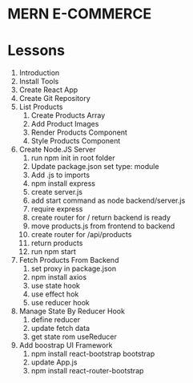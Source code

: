 # MERN E-COMMERCE

# Lessons
1. Introduction
2. Install Tools
3. Create React App
4. Create Git Repository
5. List Products
    1. Create Products Array
    2. Add Product Images
    3. Render Products Component
    4. Style Products Component
7. Create Node.JS Server
    1. run npm init in root folder
    2. Update package.json set type: module
    3. Add .js to imports
    4. npm install express
    5. create server.js
    6. add start command as node backend/server.js
    7. require express
    8. create router for / return backend is ready
    9. move products.js from frontend to backend
    10. create router for /api/products
    11. return products
    12. run npm start
8. Fetch Products From Backend
    1. set proxy in package.json
    2. npm install axios
    3. use state hook
    4. use effect hok
    5. use reducer hook
9. Manage State By Reducer Hook
    1. define reducer
    2. update fetch data
    3. get state rom useReducer
10. Add boostrap UI Framework
    1. npm install react-bootstrap bootstrap 
    2. update App.js
    3. npm install react-router-bootstrap